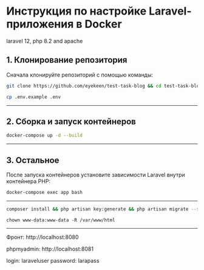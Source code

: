 # Инструкция по настройке Laravel-приложения в Docker

laravel 12, php 8.2 and apache

## 1. Клонирование репозитория
Сначала клонируйте репозиторий с помощью команды:

```bash
git clone https://github.com/eyekeen/test-task-blog && cd test-task-blog
```

```bash
cp .env.example .env
```

---

## 2. Сборка и запуск контейнеров
```bash
docker-compose up -d --build
```

---

## 3. Остальное
После запуска контейнеров установите зависимости Laravel внутри контейнера PHP:

```bash
docker-compose exec app bash
```

---

```bash
composer install && php artisan key:generate && php artisan migrate --seed
```

```
chown www-data:www-data -R /var/www/html
```

---

Фронт: http://localhost:8080


phpmyadmin: http://localhost:8081

login: laraveluser
password: larapass

